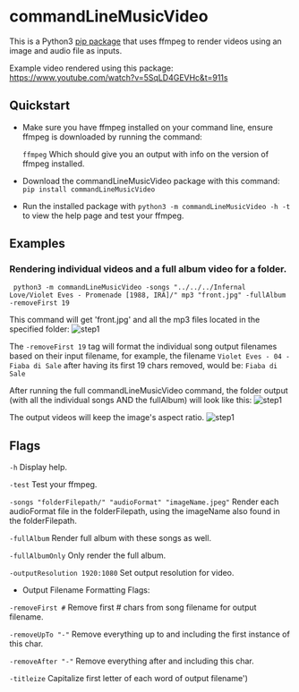 # commandLineMusicVideo

This is a Python3 [pip package](https://pypi.org/project/commandLineMusicVideo) that uses ffmpeg to render videos using an image and audio file as inputs.

Example video rendered using this package: https://www.youtube.com/watch?v=5SqLD4GEVHc&t=911s

## Quickstart
* Make sure you have ffmpeg installed on your command line, ensure ffmpeg is downloaded by running the command:

  ```ffmpeg```
  Which should give you an output with info on the version of ffmpeg installed.

* Download the commandLineMusicVideo package with this command: ```pip install commandLineMusicVideo```
* Run the installed package with ```python3 -m commandLineMusicVideo -h -t``` to view the help page and test your ffmpeg.

## Examples

### Rendering individual videos and a full album video for a folder.

``` python3 -m commandLineMusicVideo -songs "../../../Infernal Love/Violet Eves - Promenade [1988, IRA]/" mp3 "front.jpg" -fullAlbum -removeFirst 19```

This command will get 'front.jpg' and all the mp3 files located in the specified folder:
![step1](https://i.imgur.com/0l2YIJZ.png)

The ```-removeFirst 19``` tag will format the individual song output filenames based on their input filename, for example, the filename ```Violet Eves - 04 - Fiaba di Sale``` after having its first 19 chars removed, would be: ```Fiaba di Sale```

After running the full commandLineMusicVideo command, the folder output (with all the individual songs AND the fullAlbum) will look like this:
![step1](https://i.imgur.com/xDm7Ps9.png)

The output videos will keep the image's aspect ratio.
![step1](https://i.imgur.com/KA7xfhT.png)


## Flags

```-h``` Display help.

```-test``` Test your ffmpeg.

```-songs "folderFilepath/" "audioFormat" "imageName.jpeg"``` Render each audioFormat file in the folderFilepath, using the imageName also found in the folderFilepath.

```-fullAlbum``` Render full album with these songs as well.

```-fullAlbumOnly``` Only render the full album.

```-outputResolution 1920:1080``` Set output resolution for video.

* Output Filename Formatting Flags:

```-removeFirst #``` Remove first # chars from song filename for output filename.

```-removeUpTo "-"``` Remove everything up to and including the first instance of this char.

```-removeAfter "-"``` Remove everything after and including this char.

```-titleize``` Capitalize first letter of each word of output filename')    
